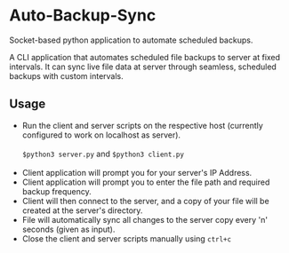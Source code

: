 # Auto-Backup-Sync
Socket-based python application to automate scheduled backups.

A CLI application that automates scheduled file backups to server at fixed intervals.
It can sync live file data at server through seamless, scheduled backups with custom intervals.

## Usage

- Run the client and server scripts on the respective host (currently configured to work on localhost as server). <br /><br />
```$python3 server.py``` and ```$python3 client.py```<br /><br />
- Client application will prompt you for your server's IP Address.
- Client application will prompt you to enter the file path and required backup frequency.<br />
- Client will then connect to the server, and a copy of your file will be created at the server's directory.<br />
- File will automatically sync all changes to the server copy every 'n' seconds (given as input).<br />
- Close the client and server scripts manually using ```ctrl+c```
